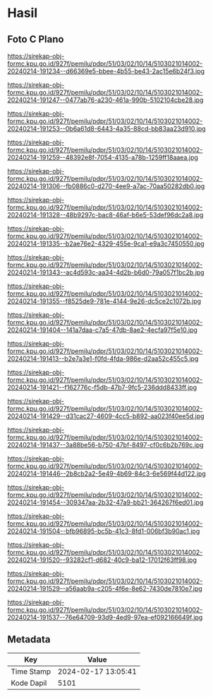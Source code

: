 # Hasil

## Foto C Plano

https://sirekap-obj-formc.kpu.go.id/927f/pemilu/pdpr/51/03/02/10/14/5103021014002-20240214-191234--d66369e5-bbee-4b55-be43-2ac15e6b24f3.jpg

https://sirekap-obj-formc.kpu.go.id/927f/pemilu/pdpr/51/03/02/10/14/5103021014002-20240214-191247--0477ab76-a230-461a-990b-5102104cbe28.jpg

https://sirekap-obj-formc.kpu.go.id/927f/pemilu/pdpr/51/03/02/10/14/5103021014002-20240214-191253--0b6a61d8-6443-4a35-88cd-bb83aa23d910.jpg

https://sirekap-obj-formc.kpu.go.id/927f/pemilu/pdpr/51/03/02/10/14/5103021014002-20240214-191259--48392e8f-7054-4135-a78b-1259ff18aaea.jpg

https://sirekap-obj-formc.kpu.go.id/927f/pemilu/pdpr/51/03/02/10/14/5103021014002-20240214-191306--fb0886c0-d270-4ee9-a7ac-70aa50282db0.jpg

https://sirekap-obj-formc.kpu.go.id/927f/pemilu/pdpr/51/03/02/10/14/5103021014002-20240214-191328--48b9297c-bac8-46af-b6e5-53def96dc2a8.jpg

https://sirekap-obj-formc.kpu.go.id/927f/pemilu/pdpr/51/03/02/10/14/5103021014002-20240214-191335--b2ae76e2-4329-455e-9ca1-e9a3c7450550.jpg

https://sirekap-obj-formc.kpu.go.id/927f/pemilu/pdpr/51/03/02/10/14/5103021014002-20240214-191343--ac4d593c-aa34-4d2b-b6d0-79a057f1bc2b.jpg

https://sirekap-obj-formc.kpu.go.id/927f/pemilu/pdpr/51/03/02/10/14/5103021014002-20240214-191355--f8525de9-781e-4144-9e26-dc5ce2c1072b.jpg

https://sirekap-obj-formc.kpu.go.id/927f/pemilu/pdpr/51/03/02/10/14/5103021014002-20240214-191404--141a7daa-c7a5-47db-8ae2-4ecfa97f5e10.jpg

https://sirekap-obj-formc.kpu.go.id/927f/pemilu/pdpr/51/03/02/10/14/5103021014002-20240214-191413--b2e7a3e1-f0fd-4fda-986e-d2aa52c455c5.jpg

https://sirekap-obj-formc.kpu.go.id/927f/pemilu/pdpr/51/03/02/10/14/5103021014002-20240214-191421--f162776c-f5db-47b7-9fc5-236ddd8433ff.jpg

https://sirekap-obj-formc.kpu.go.id/927f/pemilu/pdpr/51/03/02/10/14/5103021014002-20240214-191429--d31cac27-4609-4cc5-b892-aa023f40ee5d.jpg

https://sirekap-obj-formc.kpu.go.id/927f/pemilu/pdpr/51/03/02/10/14/5103021014002-20240214-191437--3a88be56-b750-47bf-8497-cf0c6b2b769c.jpg

https://sirekap-obj-formc.kpu.go.id/927f/pemilu/pdpr/51/03/02/10/14/5103021014002-20240214-191446--2b8cb2a2-5e49-4b69-84c3-6e569f44d122.jpg

https://sirekap-obj-formc.kpu.go.id/927f/pemilu/pdpr/51/03/02/10/14/5103021014002-20240214-191454--309347aa-2b32-47a9-bb21-364267f6ed01.jpg

https://sirekap-obj-formc.kpu.go.id/927f/pemilu/pdpr/51/03/02/10/14/5103021014002-20240214-191504--bfb96895-bc5b-41c3-8fd1-006bf3b90ac1.jpg

https://sirekap-obj-formc.kpu.go.id/927f/pemilu/pdpr/51/03/02/10/14/5103021014002-20240214-191520--93282cf1-d682-40c9-ba12-17012f63ff98.jpg

https://sirekap-obj-formc.kpu.go.id/927f/pemilu/pdpr/51/03/02/10/14/5103021014002-20240214-191529--a56aab9a-c205-4f6e-8e62-7430de7810e7.jpg

https://sirekap-obj-formc.kpu.go.id/927f/pemilu/pdpr/51/03/02/10/14/5103021014002-20240214-191537--76e64709-93d9-4ed9-97ea-ef092166649f.jpg


## Metadata

| Key        | Value               |
| ---------- | ------------------- |
| Time Stamp | 2024-02-17 13:05:41 |
| Kode Dapil | 5101                |




